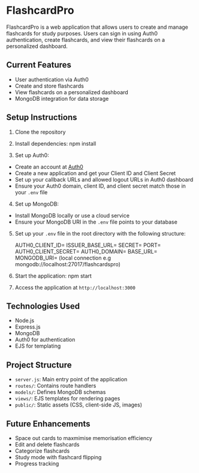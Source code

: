 # FlashcardPro

FlashcardPro is a web application that allows users to create and manage flashcards for study purposes. Users can sign in using Auth0 authentication, create flashcards, and view their flashcards on a personalized dashboard.

## Current Features

- User authentication via Auth0
- Create and store flashcards
- View flashcards on a personalized dashboard
- MongoDB integration for data storage

## Setup Instructions

1. Clone the repository

2. Install dependencies: npm install
   
4. Set up Auth0:
- Create an account at [Auth0](https://auth0.com/)
- Create a new application and get your Client ID and Client Secret
- Set up your callback URLs and allowed logout URLs in Auth0 dashboard
- Ensure your Auth0 domain, client ID, and client secret match those in your `.env` file

4. Set up MongoDB:
- Install MongoDB locally or use a cloud service
- Ensure your MongoDB URI in the `.env` file points to your database

5. Set up your `.env` file in the root directory with the following structure:
   
    AUTH0_CLIENT_ID=
    ISSUER_BASE_URL=
    SECRET=
    PORT=
    AUTH0_CLIENT_SECRET=
    AUTH0_DOMAIN=
    BASE_URL=
    MONGODB_URI= (local connection e.g mongodb://localhost:27017/flashcardspro)

6. Start the application: npm start

7. Access the application at `http://localhost:3000`

## Technologies Used

- Node.js
- Express.js
- MongoDB
- Auth0 for authentication
- EJS for templating

## Project Structure

- `server.js`: Main entry point of the application
- `routes/`: Contains route handlers
- `models/`: Defines MongoDB schemas
- `views/`: EJS templates for rendering pages
- `public/`: Static assets (CSS, client-side JS, images)

## Future Enhancements

- Space out cards to maxmimise memorisation efficiency 
- Edit and delete flashcards
- Categorize flashcards
- Study mode with flashcard flipping
- Progress tracking

